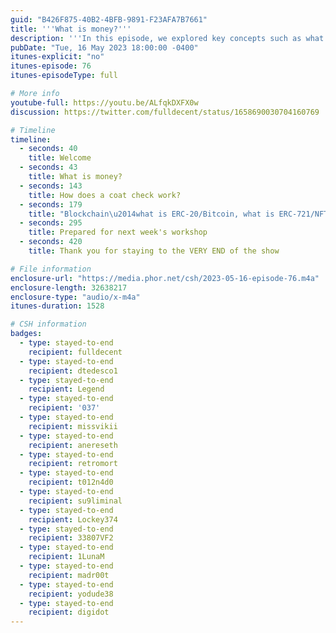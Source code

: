 ```yaml
---
guid: "B426F875-40B2-4BFB-9891-F23AFA7B7661"
title: '''What is money?'''
description: '''In this episode, we explored key concepts such as what is a token, what is an NFT, what is money and how a coat check works. These elements will help understand the design behind blockchain systems. We differentiated between ERC-20/bitcoin and ERC-721/NFT, and how they relate to conventional money and coat check systems. Get ready for the next week''s workshop!''' 
pubDate: "Tue, 16 May 2023 18:00:00 -0400"
itunes-explicit: "no"
itunes-episode: 76
itunes-episodeType: full

# More info
youtube-full: https://youtu.be/ALfqkDXFX0w
discussion: https://twitter.com/fulldecent/status/1658690030704160769

# Timeline
timeline:
  - seconds: 40
    title: Welcome
  - seconds: 43
    title: What is money?
  - seconds: 143
    title: How does a coat check work?
  - seconds: 179
    title: "Blockchain\u2014what is ERC-20/Bitcoin, what is ERC-721/NFT"
  - seconds: 295
    title: Prepared for next week's workshop
  - seconds: 420
    title: Thank you for staying to the VERY END of the show

# File information
enclosure-url: "https://media.phor.net/csh/2023-05-16-episode-76.m4a"
enclosure-length: 32638217
enclosure-type: "audio/x-m4a"
itunes-duration: 1528

# CSH information
badges:
  - type: stayed-to-end
    recipient: fulldecent
  - type: stayed-to-end
    recipient: dtedesco1
  - type: stayed-to-end
    recipient: Legend
  - type: stayed-to-end
    recipient: '037'
  - type: stayed-to-end
    recipient: missvikii
  - type: stayed-to-end
    recipient: anereseth
  - type: stayed-to-end
    recipient: retromort
  - type: stayed-to-end
    recipient: t012n4d0
  - type: stayed-to-end
    recipient: su9liminal
  - type: stayed-to-end
    recipient: Lockey374
  - type: stayed-to-end
    recipient: 33807VF2
  - type: stayed-to-end
    recipient: 1LunaM
  - type: stayed-to-end
    recipient: madr00t
  - type: stayed-to-end
    recipient: yodude38
  - type: stayed-to-end
    recipient: digidot
---
```

